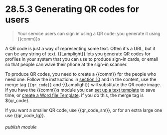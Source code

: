# 28.5.3 Generating QR codes for users

> Your service users can sign in using a QR code: you generate it using {{comm}}s

A QR code is just a way of representing some text.  Often it's a URL, but it can be any string of text.
{{Lamplight}} lets you generate QR codes for profiles in your system that you can use to produce sign-in cards, or email so that people can wave their phone at the sign-in scanner.

To produce QR codes, you need to create a {{comm}} for the people who need one.  Follow the instructions in [section 10](/en/help/index/p/10) and in the content, use the merge tag `{{qr_code}}` and {{Lamplight}} will substitute the QR code image.  If you have the {{comm}}s module you can [set up a text template](/en/help/index/p/21.1.2) to save time, or [create a Word file Template](/en/help/index/p/21.1.3).  If you do this, the merge tag is ${qr_code}.

If you want a smaller QR code, use {{qr_code_sm}}, or for an extra large one use {{qr_code_lg}}.


###### publish module

